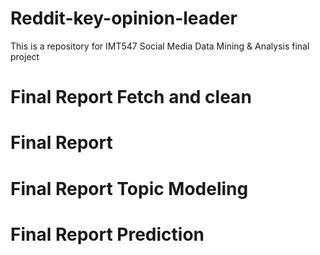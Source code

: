 # Reddit-key-opinion-leader
This is a repository for IMT547 Social Media Data Mining &amp; Analysis final project

# Final Report Fetch and clean
# Final Report
# Final Report Topic Modeling
# Final Report Prediction
